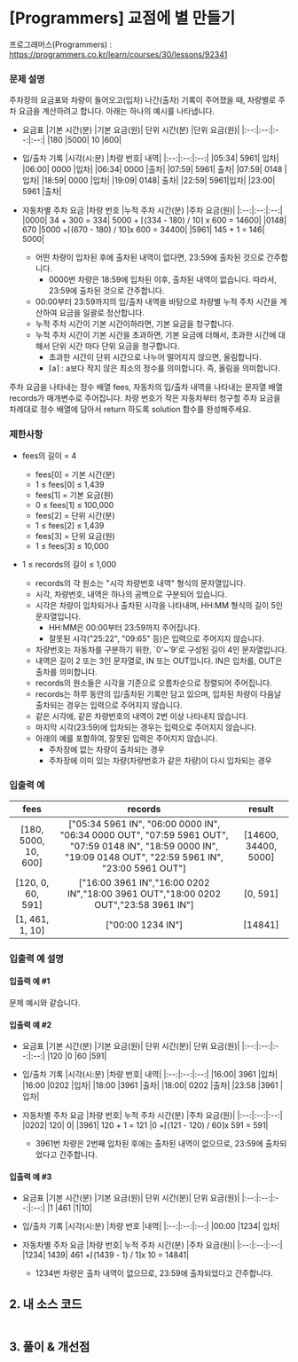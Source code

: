 # [Programmers] 교점에 별 만들기

프로그래머스(Programmers) : https://programmers.co.kr/learn/courses/30/lessons/92341

### 문제 설명

주차장의 요금표와 차량이 들어오고(입차) 나간(출차) 기록이 주어졌을 때, 차량별로 주차 요금을 계산하려고 합니다. 아래는 하나의 예시를 나타냅니다.

- 요금표
  |기본 시간(분) |기본 요금(원)| 단위 시간(분) |단위 요금(원)|
  |:--:|:--:|:--:|:--:|
  |180 |5000| 10 |600|

- 입/출차 기록
  |시각(시:분) |차량 번호| 내역|
  |:--:|:--:|:--:|
  |05:34| 5961| 입차|
  |06:00| 0000 |입차|
  |06:34| 0000 |출차|
  |07:59| 5961| 출차|
  |07:59| 0148 |입차|
  |18:59| 0000 |입차|
  |19:09| 0148| 출차|
  |22:59| 5961|입차|
  |23:00| 5961 |출차|

- 자동차별 주차 요금
  |차량 번호 |누적 주차 시간(분) |주차 요금(원)|
  |:--:|:--:|:--:|
  |0000| 34 + 300 = 334| 5000 + ⌈(334 - 180) / 10⌉ x 600 = 14600|
  |0148| 670 |5000 +⌈(670 - 180) / 10⌉x 600 = 34400|
  |5961| 145 + 1 = 146| 5000|

  - 어떤 차량이 입차된 후에 출차된 내역이 없다면, 23:59에 출차된 것으로 간주합니다.
    - 0000번 차량은 18:59에 입차된 이후, 출차된 내역이 없습니다. 따라서, 23:59에 출차된 것으로 간주합니다.
  - 00:00부터 23:59까지의 입/출차 내역을 바탕으로 차량별 누적 주차 시간을 계산하여 요금을 일괄로 정산합니다.
  - 누적 주차 시간이 기본 시간이하라면, 기본 요금을 청구합니다.
  - 누적 주차 시간이 기본 시간을 초과하면, 기본 요금에 더해서, 초과한 시간에 대해서 단위 시간 마다 단위 요금을 청구합니다.
    - 초과한 시간이 단위 시간으로 나누어 떨어지지 않으면, 올림합니다.
    - ⌈a⌉ : a보다 작지 않은 최소의 정수를 의미합니다. 즉, 올림을 의미합니다.

주차 요금을 나타내는 정수 배열 fees, 자동차의 입/출차 내역을 나타내는 문자열 배열 records가 매개변수로 주어집니다. 차량 번호가 작은 자동차부터 청구할 주차 요금을 차례대로 정수 배열에 담아서 return 하도록 solution 함수를 완성해주세요.

### 제한사항

- fees의 길이 = 4

  - fees[0] = 기본 시간(분)
  - 1 ≤ fees[0] ≤ 1,439
  - fees[1] = 기본 요금(원)
  - 0 ≤ fees[1] ≤ 100,000
  - fees[2] = 단위 시간(분)
  - 1 ≤ fees[2] ≤ 1,439
  - fees[3] = 단위 요금(원)
  - 1 ≤ fees[3] ≤ 10,000

- 1 ≤ records의 길이 ≤ 1,000

  - records의 각 원소는 "시각 차량번호 내역" 형식의 문자열입니다.
  - 시각, 차량번호, 내역은 하나의 공백으로 구분되어 있습니다.
  - 시각은 차량이 입차되거나 출차된 시각을 나타내며, HH:MM 형식의 길이 5인 문자열입니다.
    - HH:MM은 00:00부터 23:59까지 주어집니다.
    - 잘못된 시각("25:22", "09:65" 등)은 입력으로 주어지지 않습니다.
  - 차량번호는 자동차를 구분하기 위한, `0'~'9'로 구성된 길이 4인 문자열입니다.
  - 내역은 길이 2 또는 3인 문자열로, IN 또는 OUT입니다. IN은 입차를, OUT은 출차를 의미합니다.
  - records의 원소들은 시각을 기준으로 오름차순으로 정렬되어 주어집니다.
  - records는 하루 동안의 입/출차된 기록만 담고 있으며, 입차된 차량이 다음날 출차되는 경우는 입력으로 주어지지 않습니다.
  - 같은 시각에, 같은 차량번호의 내역이 2번 이상 나타내지 않습니다.
  - 마지막 시각(23:59)에 입차되는 경우는 입력으로 주어지지 않습니다.
  - 아래의 예를 포함하여, 잘못된 입력은 주어지지 않습니다.
    - 주차장에 없는 차량이 출차되는 경우
    - 주차장에 이미 있는 차량(차량번호가 같은 차량)이 다시 입차되는 경우

### 입출력 예

|         fees         |                                                                            records                                                                            |        result        |
| :------------------: | :-----------------------------------------------------------------------------------------------------------------------------------------------------------: | :------------------: |
| [180, 5000, 10, 600] | ["05:34 5961 IN", "06:00 0000 IN", "06:34 0000 OUT", "07:59 5961 OUT", "07:59 0148 IN", "18:59 0000 IN", "19:09 0148 OUT", "22:59 5961 IN", "23:00 5961 OUT"] | [14600, 34400, 5000] |
|  [120, 0, 60, 591]   |                                      ["16:00 3961 IN","16:00 0202 IN","18:00 3961 OUT","18:00 0202 OUT","23:58 3961 IN"]                                      |       [0, 591]       |
|   [1, 461, 1, 10]    |                                                                       ["00:00 1234 IN"]                                                                       |       [14841]        |

### 입출력 예 설명

#### 입출력 예 #1

문제 예시와 같습니다.

#### 입출력 예 #2

- 요금표
  |기본 시간(분) |기본 요금(원)| 단위 시간(분)| 단위 요금(원)|
  |:--:|:--:|:--:|:--:|
  |120 |0 |60 |591|

- 입/출차 기록
  |시각(시:분) |차량 번호| 내역|
  |:--:|:--:|:--:|
  |16:00| 3961 |입차|
  |16:00 |0202 |입차|
  |18:00 |3961 |출차|
  |18:00| 0202 |출차|
  |23:58 |3961 |입차|

- 자동차별 주차 요금
  |차량 번호| 누적 주차 시간(분) |주차 요금(원)|
  |:--:|:--:|:--:|
  |0202| 120| 0|
  |3961| 120 + 1 = 121 |0 +⌈(121 - 120) / 60⌉x 591 = 591|

  - 3961번 차량은 2번째 입차된 후에는 출차된 내역이 없으므로, 23:59에 출차되었다고 간주합니다.

#### 입출력 예 #3

- 요금표
  |기본 시간(분) |기본 요금(원)| 단위 시간(분)| 단위 요금(원)|
  |:--:|:--:|:--:|:--:|
  |1 |461 |1|10|

- 입/출차 기록
  |시각(시:분) |차량 번호 |내역|
  |:--:|:--:|:--:|
  |00:00 |1234| 입차|

- 자동차별 주차 요금
  |차량 번호| 누적 주차 시간(분) |주차 요금(원)|
  |:--:|:--:|:--:|
  |1234| 1439| 461 +⌈(1439 - 1) / 1⌉x 10 = 14841|

  - 1234번 차량은 출차 내역이 없으므로, 23:59에 출차되었다고 간주합니다.

## 2. 내 소스 코드

```javascript

```

## 3. 풀이 & 개선점
